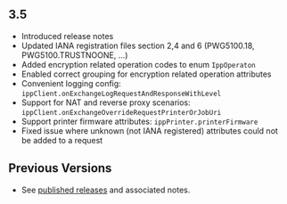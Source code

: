 3.5
---

* Introduced release notes
* Updated IANA registration files section 2,4 and 6 (PWG5100.18, PWG5100.TRUSTNOONE, ...)
* Added encryption related operation codes to enum `IppOperaton`
* Enabled correct grouping for encryption related operation attributes 
* Convenient logging config: `ippClient.onExchangeLogRequestAndResponseWithLevel`
* Support for NAT and reverse proxy scenarios: `ippClient.onExchangeOverrideRequestPrinterOrJobUri`
* Support printer firmware attributes: `ippPrinter.printerFirmware`
* Fixed issue where unknown (not IANA registered) attributes could not be added to a request

Previous Versions
-----------------

* See [published releases](https://github.com/gmuth/ipp-client-kotlin/releases) and associated notes.
